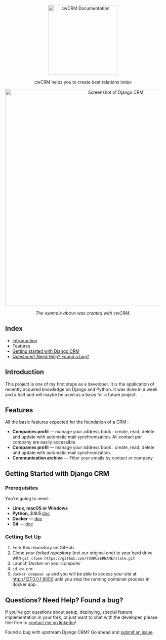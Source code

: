 <p align="center">
  <img src="https://imgshare.io/images/2021/05/26/moustache-01.png" alt="cwCRM Documentation" width="226">
</p>

<p align="center">cwCRM helps you to create best relations index</p>

<p align="center"><img src="https://imgshare.io/images/2021/05/25/Capture-decran-2021-05-25-a-21.30.57.png" width=700 alt="Screenshot of Django CRM"></p>

<p align="center"><em>The example above was created with cwCRM.</em></p>

## Index
+ [Introduction](https://github.com/Edvoy/cw_crm#introduction)
+ [Features](https://github.com/Edvoy/cw_crm#features)
+ [Getting started with Django CRM](https://github.com/Edvoy/cw_crm#getting-started-with-django-crm) 
+ [Questions? Need Help? Found a bug?](https://github.com/Edvoy/cw_crm#questions-need-help-found-a-bug)

## Introduction
This project is one of my first steps as a developer. It is the application of recently acquired knowledge on Django and Python. It was done in a week and a half and will maybe be used as a basis for a future project.
## Features

All the basic features expected for the foundation of a CRM :

* **Companies profil** — manage your address book : create, read, delete and update with automatic mail synchronization. All contact per company are easily accessible.
* **Companies profil** — manage your address book : create, read, delete and update with automatic mail synchronization.
* **Communication archive** — Filter your emails by contact or company.

## Getting Started with Django CRM
### Prerequisites

You're going to need:

 - **Linux, macOS or Windows**
 - **Python, 3.9.5** [doc](https://www.python.org)
 - **Docker** — [doc](https://docs.docker.com/get-docker/)
 - **Git** — [doc](https://git-scm.com/book/en/v2/Getting-Started-Installing-Git)
### Getting Set Up
1. Fork this repository on GitHub.
2. Clone *your forked repository* (not our original one) to your hard drive with `git clone https://github.com/YOURUSERNAME/slate.git`
3. Launch Docker on your computer
4. `cd cw_crm`
5. `docker compose up`
and you will be able to access your site at http://127.0.0.1:8000 until you stop the running container process in docker app.

## Questions? Need Help? Found a bug?
If you've got questions about setup, deploying, special feature implementation in your fork, or just want to chat with the developer, please feel free to [contact me on linkedin](https://www.linkedin.com/in/edouardvoyer/)!

Found a bug with upstream Django CRM? Go ahead and [submit an issue](https://github.com/Edvoy/cw_crm/issues).